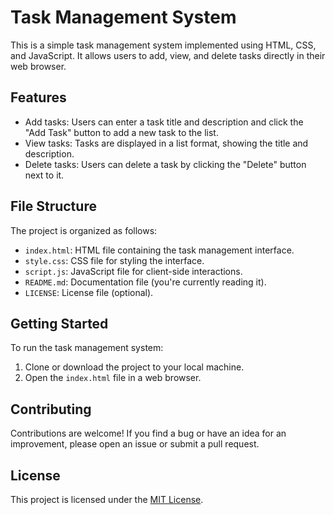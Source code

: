 # Task Management System

This is a simple task management system implemented using HTML, CSS, and JavaScript. It allows users to add, view, and delete tasks directly in their web browser.

## Features

- Add tasks: Users can enter a task title and description and click the "Add Task" button to add a new task to the list.
- View tasks: Tasks are displayed in a list format, showing the title and description.
- Delete tasks: Users can delete a task by clicking the "Delete" button next to it.

## File Structure

The project is organized as follows:

- `index.html`: HTML file containing the task management interface.
- `style.css`: CSS file for styling the interface.
- `script.js`: JavaScript file for client-side interactions.
- `README.md`: Documentation file (you're currently reading it).
- `LICENSE`: License file (optional).

## Getting Started

To run the task management system:

1. Clone or download the project to your local machine.
2. Open the `index.html` file in a web browser.

## Contributing

Contributions are welcome! If you find a bug or have an idea for an improvement, please open an issue or submit a pull request.

## License

This project is licensed under the [MIT License](LICENSE).


